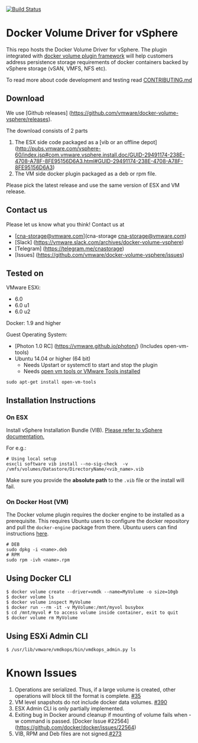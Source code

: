 [![Build Status](https://ci.vmware.run/api/badges/vmware/docker-volume-vsphere/status.svg)](https://ci.vmware.run/vmware/docker-volume-vsphere)

Docker Volume Driver for vSphere
================================

This repo hosts the Docker Volume Driver for vSphere. The plugin integrated with [docker volume
plugin framework](https://docs.docker.com/engine/extend/plugins_volume/) will help customers address persistence storage requirements of docker containers backed by vSphere storage (vSAN, VMFS, NFS etc).

To read more about code development and testing read
[CONTRIBUTING.md](https://github.com/vmware/docker-volume-vsphere/blob/master/CONTRIBUTING.md)


## Download

We use [Github releases] (https://github.com/vmware/docker-volume-vsphere/releases).

The download consists of 2 parts

1. The ESX side code packaged as a [vib or an offline depot] (http://pubs.vmware.com/vsphere-60/index.jsp#com.vmware.vsphere.install.doc/GUID-29491174-238E-4708-A78F-8FE95156D6A3.html#GUID-29491174-238E-4708-A78F-8FE95156D6A3)
2. The VM side docker plugin packaged as a deb or rpm file.

Please pick the latest release and use the same version of ESX and VM release.

## Contact us

Please let us know what you think! Contact us at

* [cna-storage@vmware.com](cna-storage <cna-storage@vmware.com>)
* [Slack] (https://vmware.slack.com/archives/docker-volume-vsphere)
* [Telegram] (https://telegram.me/cnastorage)
* [Issues] (https://github.com/vmware/docker-volume-vsphere/issues)

## Tested on

VMware ESXi:
- 6.0
- 6.0 u1
- 6.0 u2

Docker: 1.9 and higher

Guest Operating System:
- [Photon 1.0 RC] (https://vmware.github.io/photon/) (Includes open-vm-tools)
- Ubuntu 14.04 or higher (64 bit)
   - Needs Upstart or systemctl to start and stop the plugin
   - Needs [open vm tools or VMware Tools installed](https://kb.vmware.com/selfservice/microsites/search.do?language=en_US&cmd=displayKC&externalId=340)
```
sudo apt-get install open-vm-tools
```

## Installation Instructions
### On ESX

Install vSphere Installation Bundle (VIB).  [Please refer to
vSphere documentation.](http://pubs.vmware.com/vsphere-60/index.jsp#com.vmware.vsphere.install.doc/GUID-29491174-238E-4708-A78F-8FE95156D6A3.html#GUID-29491174-238E-4708-A78F-8FE95156D6A3)

For e.g.:
```
# Using local setup
esxcli software vib install --no-sig-check  -v /vmfs/volumes/Datastore/DirectoryName/<vib_name>.vib
```
Make sure you provide the **absolute path** to the `.vib` file or the install will fail.
### On Docker Host (VM)

The Docker volume plugin requires the docker engine to be installed as a prerequisite. This requires
Ubuntu users to configure the docker repository and pull the `docker-engine` package from there.
Ubuntu users can find instructions [here](https://docs.docker.com/engine/installation/linux/ubuntulinux/).

```
# DEB
sudo dpkg -i <name>.deb
# RPM
sudo rpm -ivh <name>.rpm
```

## Using Docker CLI

```
$ docker volume create --driver=vmdk --name=MyVolume -o size=10gb
$ docker volume ls
$ docker volume inspect MyVolume
$ docker run --rm -it -v MyVolume:/mnt/myvol busybox
$ cd /mnt/myvol # to access volume inside container, exit to quit
$ docker volume rm MyVolume
```

## Using ESXi Admin CLI
```
$ /usr/lib/vmware/vmdkops/bin/vmdkops_admin.py ls
```

# Known Issues
1. Operations are serialized. Thus, if a large volume is created, other operations will block till the format is complete. [#35](/../../issues/35)
2. VM level snapshots do not include docker data volumes. [#390](/../../issues/390)
3. ESX Admin CLI is only partially implemented.
4. Exiting bug in Docker around cleanup if mounting of volume fails when -w command is passed. [Docker Issue #22564] (https://github.com/docker/docker/issues/22564)
5. VIB, RPM and Deb files are not signed.[#273](/../../issues/273)
